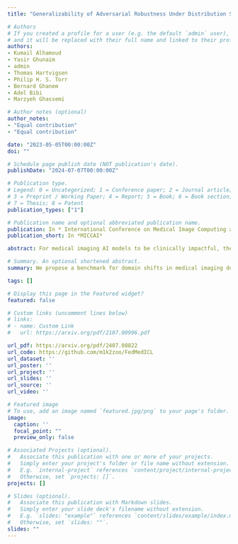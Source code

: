 ```yaml
---
title: "Generalizability of Adversarial Robustness Under Distribution Shifts"

# Authors
# If you created a profile for a user (e.g. the default `admin` user), write the username (folder name) here 
# and it will be replaced with their full name and linked to their profile.
authors:
- Kumail Alhamoud
- Yasir Ghunaim
- admin
- Thomas Hartvigsen
- Philip H. S. Torr
- Bernard Ghanem
- Adel Bibi
- Marzyeh Ghassemi

# Author notes (optional)
author_notes:
- "Equal contribution"
- "Equal contribution"

date: "2023-05-05T00:00:00Z"
doi: ""

# Schedule page publish date (NOT publication's date).
publishDate: "2024-07-07T00:00:00Z"

# Publication type.
# Legend: 0 = Uncategorized; 1 = Conference paper; 2 = Journal article;
# 3 = Preprint / Working Paper; 4 = Report; 5 = Book; 6 = Book section;
# 7 = Thesis; 8 = Patent
publication_types: ["1"]

# Publication name and optional abbreviated publication name.
publication: In * International Conference on Medical Image Computing and Computer Assisted Intervention*
publication_short: In *MICCAI*

abstract: For medical imaging AI models to be clinically impactful, they must generalize. However, this goal is hindered by (i) diverse types of distribution shifts, such as temporal, demographic, and label shifts, and (ii) limited diversity in datasets that are siloed within single medical institutions. While these limitations have spurred interest in federated learning, current evaluation benchmarks fail to evaluate different shifts simultaneously. However, in real healthcare settings, multiple types of shifts co-exist, yet their impact on medical imaging performance remains unstudied. In response, we introduce FedMedICL, a unified framework and benchmark to holistically evaluate federated medical imaging challenges, simultaneously capturing label, demographic, and temporal distribution shifts. We comprehensively evaluate several popular methods on six diverse medical imaging datasets (totaling 550 GPU hours). Furthermore, we use FedMedICL to simulate COVID-19 propagation across hospitals and evaluate whether methods can adapt to pandemic changes in disease prevalence. We find that a simple batch balancing technique surpasses advanced methods in average performance across FedMedICL experiments. This finding questions the applicability of results from previous, narrow benchmarks in real-world medical settings. 

# Summary. An optional shortened abstract.
summary: We propose a benchmark for domain shifts in medical imaging domain.

tags: []

# Display this page in the Featured widget?
featured: false

# Custom links (uncomment lines below)
# links:
# - name: Custom Link
#   url: https://arxiv.org/pdf/2107.00996.pdf

url_pdf: https://arxiv.org/pdf/2407.08822
url_code: https://github.com/m1k2zoo/FedMedICL
url_dataset: ''
url_poster: ''
url_project: ''
url_slides: ''
url_source: ''
url_video: ''

# Featured image
# To use, add an image named `featured.jpg/png` to your page's folder. 
image:
  caption: ''
  focal_point: ""
  preview_only: false

# Associated Projects (optional).
#   Associate this publication with one or more of your projects.
#   Simply enter your project's folder or file name without extension.
#   E.g. `internal-project` references `content/project/internal-project/index.md`.
#   Otherwise, set `projects: []`.
projects: []

# Slides (optional).
#   Associate this publication with Markdown slides.
#   Simply enter your slide deck's filename without extension.
#   E.g. `slides: "example"` references `content/slides/example/index.md`.
#   Otherwise, set `slides: ""`.
slides: ""
---
```



